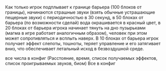 Как только игрок подплывает к границе барьера (100 блоков от границы), начинаются страшные звуки (взять обычные устрашающие пещерные звуки) с периодичностью в 30 секунд, в 50 блоках от барьера (по возможности сделай) вода окрашивается в красный цвет, в 20 блоках от барьера игрока начинает тянуть на дно пузырьками (магма в игре работает аналогичным образом), человек при этом может сопротивляться и всплыть наверх. В 10 блоках от барьера игрок получает эффект слепоты, тошноты, теряет управление и его затягивает вниз, что обеспечивает летальный исход в безвоздушной среде.

все числа в конфиг (Расстояние, время, список получаемых эффектов, список проигрываемых звуков, биом) Все в конфиг